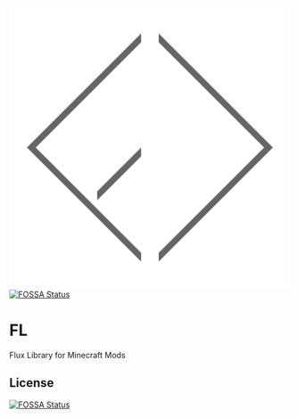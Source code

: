 ![Minecraft Flux Logo](https://raw.githubusercontent.com/Szewek/FL/master/fl-big.png)
[![FOSSA Status](https://app.fossa.io/api/projects/git%2Bgithub.com%2FSzewek%2FFL.svg?type=shield)](https://app.fossa.io/projects/git%2Bgithub.com%2FSzewek%2FFL?ref=badge_shield)
# FL
Flux Library for Minecraft Mods

## License
[![FOSSA Status](https://app.fossa.io/api/projects/git%2Bgithub.com%2FSzewek%2FFL.svg?type=large)](https://app.fossa.io/projects/git%2Bgithub.com%2FSzewek%2FFL?ref=badge_large)